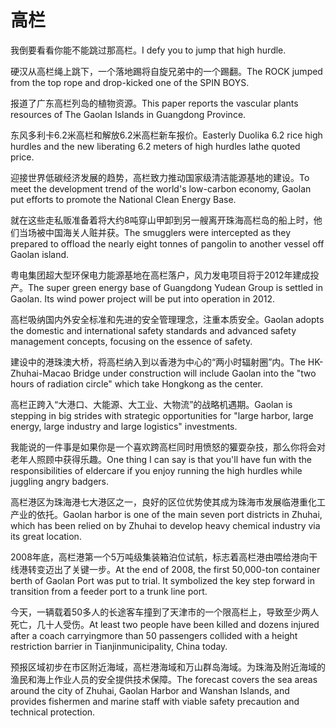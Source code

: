 # 高栏

<p><span class="chinese">我倒要看看你能不能跳过那高栏。</span><span class="english">I defy you to jump that high hurdle.</span></p>

<p><span class="chinese">硬汉从高栏绳上跳下，一个落地踢将自旋兄弟中的一个踢翻。</span><span class="english">The ROCK jumped from the top rope and drop-kicked one of the SPIN BOYS.</span></p>

<p><span class="chinese">报道了广东高栏列岛的植物资源。</span><span class="english">This paper reports the vascular plants resources of The Gaolan Islands in Guangdong Province.</span></p>

<p><span class="chinese">东风多利卡6.2米高栏和解放6.2米高栏新车报价。</span><span class="english">Easterly Duolika 6.2 rice high hurdles and the new liberating 6.2 meters of high hurdles lathe quoted price.</span></p>

<p><span class="chinese">迎接世界低碳经济发展的趋势，高栏致力推动国家级清洁能源基地的建设。</span><span class="english">To meet the development trend of the world's low-carbon economy, Gaolan put efforts to promote the National Clean Energy Base.</span></p>

<p><span class="chinese">就在这些走私贩准备着将大约8吨穿山甲卸到另一艘离开珠海高栏岛的船上时，他们当场被中国海关人赃并获。</span><span class="english">The smugglers were intercepted as they prepared to offload the nearly eight tonnes of pangolin to another vessel off Gaolan island.</span></p>

<p><span class="chinese">粤电集团超大型环保电力能源基地在高栏落户，风力发电项目将于2012年建成投产。</span><span class="english">The super green energy base of Guangdong Yudean Group is settled in Gaolan. Its wind power project will be put into operation in 2012.</span></p>

<p><span class="chinese">高栏吸纳国内外安全标准和先进的安全管理理念，注重本质安全。</span><span class="english">Gaolan adopts the domestic and international safety standards and advanced safety management concepts, focusing on the essence of safety.</span></p>

<p><span class="chinese">建设中的港珠澳大桥，将高栏纳入到以香港为中心的“两小时辐射圈”内。</span><span class="english">The HK-Zhuhai-Macao Bridge under construction will include Gaolan into the "two hours of radiation circle" which take Hongkong as the center.</span></p>

<p><span class="chinese">高栏正跨入“大港口、大能源、大工业、大物流”的战略机遇期。</span><span class="english">Gaolan is stepping in big strides with strategic opportunities for "large harbor, large energy, large industry and large logistics" investments.</span></p>

<p><span class="chinese">我能说的一件事是如果你是一个喜欢跨高栏同时用愤怒的獾耍杂技，那么你将会对老年人照顾中获得乐趣。</span><span class="english">One thing I can say is that you'll have fun with the responsibilities of eldercare if you enjoy running the high hurdles while juggling angry badgers.</span></p>

<p><span class="chinese">高栏港区为珠海港七大港区之一，良好的区位优势使其成为珠海市发展临港重化工产业的依托。</span><span class="english">Gaolan harbor is one of the main seven port districts in Zhuhai, which has been relied on by Zhuhai to develop heavy chemical industry via its great location.</span></p>

<p><span class="chinese">2008年底，高栏港第一个5万吨级集装箱泊位试航，标志着高栏港由喂给港向干线港转变迈出了关键一步。</span><span class="english">At the end of 2008, the first 50,000-ton container berth of Gaolan Port was put to trial. It symbolized the key step forward in transition from a feeder port to a trunk line port.</span></p>

<p><span class="chinese">今天，一辆载着50多人的长途客车撞到了天津市的一个限高栏上，导致至少两人死亡，几十人受伤。</span><span class="english">At least two people have been killed and dozens injured after a coach carryingmore than 50 passengers collided with a height restriction barrier in Tianjinmunicipality, China today.</span></p>

<p><span class="chinese">预报区域初步在市区附近海域，高栏港海域和万山群岛海域。为珠海及附近海域的渔民和海上作业人员的安全提供技术保障。</span><span class="english">The forecast covers the sea areas around the city of Zhuhai, Gaolan Harbor and Wanshan Islands, and provides fishermen and marine staff with viable safety precaution and technical protection.</span></p>

